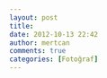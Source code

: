 ```yaml
---
layout: post
title: 
date: 2012-10-13 22:42
author: mertcan
comments: true
categories: [Fotoğraf]
---
```

<div class="separator" style="clear: both; text-align: center;"><a style="margin-left: 1em; margin-right: 1em;" href="http://www.mertcanekren.com/blog/wp-content/uploads/2012/10/blogger-image-317633190.jpg"><img src="http://www.mertcanekren.com/blog/wp-content/uploads/2012/10/blogger-image-317633190.jpg" alt="" border="0" /></a></div>
